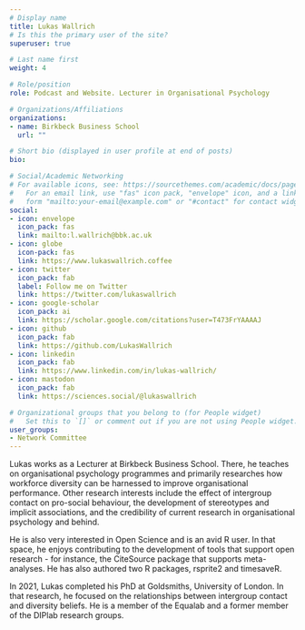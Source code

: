 ```yaml
---
# Display name
title: Lukas Wallrich
# Is this the primary user of the site?
superuser: true

# Last name first
weight: 4

# Role/position
role: Podcast and Website. Lecturer in Organisational Psychology

# Organizations/Affiliations
organizations:
- name: Birkbeck Business School
  url: ""

# Short bio (displayed in user profile at end of posts)
bio: 

# Social/Academic Networking
# For available icons, see: https://sourcethemes.com/academic/docs/page-builder/#icons
#   For an email link, use "fas" icon pack, "envelope" icon, and a link in the
#   form "mailto:your-email@example.com" or "#contact" for contact widget.
social:
- icon: envelope
  icon_pack: fas
  link: mailto:l.wallrich@bbk.ac.uk
- icon: globe
  icon-pack: fas
  link: https://www.lukaswallrich.coffee
- icon: twitter
  icon_pack: fab
  label: Follow me on Twitter
  link: https://twitter.com/lukaswallrich
- icon: google-scholar
  icon_pack: ai
  link: https://scholar.google.com/citations?user=T473FrYAAAAJ
- icon: github
  icon_pack: fab
  link: https://github.com/LukasWallrich
- icon: linkedin
  icon_pack: fab
  link: https://www.linkedin.com/in/lukas-wallrich/
- icon: mastodon
  icon_pack: fab
  link: https://sciences.social/@lukaswallrich

# Organizational groups that you belong to (for People widget)
#   Set this to `[]` or comment out if you are not using People widget.
user_groups:
- Network Committee
---
```


Lukas works as a Lecturer at Birkbeck Business School. There, he teaches on organisational psychology programmes and primarily researches how workforce diversity can be harnessed to improve organisational performance. Other research interests include the effect of intergroup contact on pro-social behaviour, the development of stereotypes and implicit associations, and the credibility of current research in organisational psychology and behind.

He is also very interested in Open Science and is an avid R user. In that space, he enjoys contributing to the development of tools that support open research - for instance, the CiteSource package that supports meta-analyses. He has also authored two R packages, rsprite2 and timesaveR.

In 2021, Lukas completed his PhD at Goldsmiths, University of London. In that research, he focused on the relationships between intergroup contact and diversity beliefs. He is a member of the Equalab and a former member of the DIPlab research groups.
